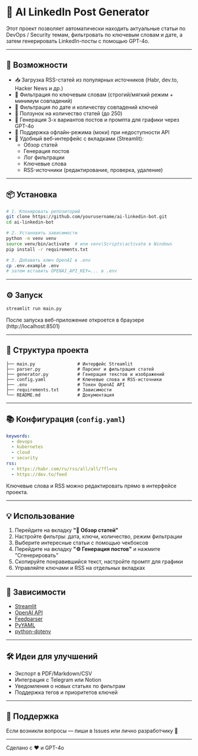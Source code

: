 # 🤖 AI LinkedIn Post Generator

Этот проект позволяет автоматически находить актуальные статьи по DevOps / Security темам, фильтровать по ключевым словам и дате, а затем генерировать LinkedIn-посты с помощью GPT-4o.

---

## 🚀 Возможности

- 📥 Загрузка RSS-статей из популярных источников (Habr, dev.to, Hacker News и др.)
- 🔎 Фильтрация по ключевым словам (строгий/мягкий режим + минимум совпадений)
- 📅 Фильтрация по дате и количеству совпадений ключей
- 🔢 Ползунок на количество статей (до 250)
- 🧠 Генерация 3-х вариантов постов и промпта для графики через GPT-4o
- 🧪 Поддержка офлайн-режима (моки) при недоступности API
- 🧭 Удобный веб-интерфейс с вкладками (Streamlit):
  - Обзор статей
  - Генерация постов
  - Лог фильтрации
  - Ключевые слова
  - RSS-источники (редактирование, проверка, удаление)

---

## 📦 Установка

```bash
# 1. Клонировать репозиторий
git clone https://github.com/yourusername/ai-linkedin-bot.git
cd ai-linkedin-bot

# 2. Установить зависимости
python -m venv venv
source venv/bin/activate  # или venv\Scripts\activate в Windows
pip install -r requirements.txt

# 3. Добавить ключ OpenAI в .env
cp .env.example .env
# затем вставить OPENAI_API_KEY=... в .env
```

---

## ⚙️ Запуск

```bash
streamlit run main.py
```

После запуска веб-приложение откроется в браузере (http://localhost:8501)

---

## 🧪 Структура проекта

```
├── main.py                # Интерфейс Streamlit
├── parser.py              # Парсинг и фильтрация статей
├── generator.py           # Генерация текстов и изображений
├── config.yaml            # Ключевые слова и RSS-источники
├── .env                   # Токен OpenAI API
├── requirements.txt       # Зависимости
└── README.md              # Документация
```

---

## 📚 Конфигурация (`config.yaml`)

```yaml
keywords:
  - devops
  - kubernetes
  - cloud
  - security
rss:
  - https://habr.com/ru/rss/all/all/?fl=ru
  - https://dev.to/feed
```

Ключевые слова и RSS можно редактировать прямо в интерфейсе проекта.

---

## 💡 Использование

1. Перейдите на вкладку **"📰 Обзор статей"**
2. Настройте фильтры: дата, ключи, количество, режим фильтрации
3. Выберите интересные статьи с помощью чекбоксов
4. Перейдите на вкладку **"⚙️ Генерация постов"** и нажмите "Сгенерировать"
5. Скопируйте понравившийся текст, настройте промпт для графики
6. Управляйте ключами и RSS на отдельных вкладках

---

## 📌 Зависимости
- [Streamlit](https://streamlit.io/)
- [OpenAI API](https://platform.openai.com/)
- [Feedparser](https://pythonhosted.org/feedparser/)
- [PyYAML](https://pyyaml.org/)
- [python-dotenv](https://pypi.org/project/python-dotenv/)

---

## 🛠️ Идеи для улучшений
- Экспорт в PDF/Markdown/CSV
- Интеграция с Telegram или Notion
- Уведомления о новых статьях по фильтрам
- Поддержка тегов и приоритетов ключей

---

## 💬 Поддержка
Если возникли вопросы — пиши в Issues или лично разработчику 🤝

---

Сделано с ❤️ и GPT-4o
